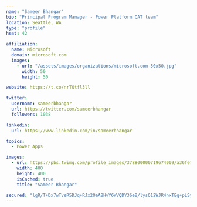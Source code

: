 ```yaml
---
name: "Sameer Bhangar"
bio: "Principal Program Manager - Power Platform CAT team"
location: Seattle, WA
type: "profile"
heat: 42

affiliation:
  name: Microsoft
  domain: microsoft.com
  images:
    - url: "/assets/images/organizations/microsoft.com-50x50.jpg"
      width: 50
      height: 50

website: https://t.co/nrTQtfl3ll

twitter:
  username: sameerbhangar
  url: https://twitter.com/sameerbhangar
  followers: 1038

linkedin:
  url: https://www.linkedin.com/in/sameerbhangar

topics:
  - Power Apps

images:
  - url: https://pbs.twimg.com/profile_images/378800000719674009/a36fe7ddfab1778b76e5793772e43798_400x400.jpeg
    width: 400
    height: 400
    isCached: true
    title: "Sameer Bhangar"

secured: "lgR/T+Dx7wTveR5DJq+RJx2OaA8HvY6WVQDY36e8/lys612WJR4nxTEg+pLSyPraL6jmSigRQr2o0l4fPWCIP7h5Jc/JTnv1S15btS+urF5H+muDF3k9p51PaXoVyHwWKlL46ltJMTc7vdyHHzabNYqvmkwTL+EnwFiNpwOTH7ieI7jiUNva8G7SpNKzAxq5EeqtDStJhD4uxazINOtkz9EzTu7fvriXd4nGxdEyjRCdXtaJGkQHam1Ecl1KqmgdSbmwgmtjckb8cWTEbxUee9qegSrVyMPV38rbiyMYcEzLssIhOraIYJTtdaSfrJi+z3UfIvDoXPzgKpN54NKWnk9ArMT1BJFvWhfXYWWNBXDvtzC6CqhBvVCn7Bp52CwUF7TYgG6eKYPE+lH9K1qORrl3/XzTv7oX9rQHiRvO4M4=;KthIMLqicv1rAbuNecoKtA=="
---
```


